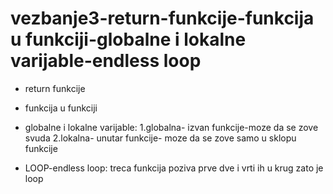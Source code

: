 # <h1 color="red">vezbanje3-return-funkcije-funkcija u funkciji-globalne i lokalne varijable-endless loop</h1>

* return funkcije

* funkcija u funkciji

* globalne i lokalne varijable:
    1.globalna- izvan funkcije-moze da se zove svuda
    2.lokalna- unutar funkcije- moze da se zove samo u sklopu funkcije

* LOOP-endless loop: treca funkcija poziva prve dve i vrti ih u krug zato je loop
